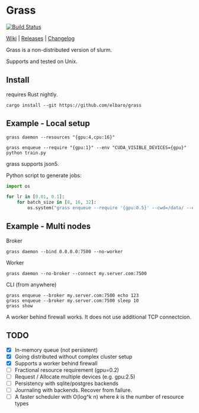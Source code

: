 # Grass


<p>
  <a href="https://travis-ci.org/elbaro/grass">
    <img alt="Build Status" src="https://travis-ci.org/elbaro/grass.svg?branch=master">
  </a>
</p>

[Wiki](https://github.com/elbaro/grass/wiki) | [Releases](https://github.com/elbaro/grass/releases) | [Changelog](https://github.com/elbaro/grass/blob/master/CHANGELOG.md)

Grass is a non-distributed version of slurm.

Supports and tested on Unix.

## Install
requires Rust nightly.
```
cargo install --git https://github.com/elbaro/grass
```

## Example - Local setup
```
grass daemon --resources "{gpu:4,cpu:16}"
```
```
grass enqueue --require "{gpu:1}" --env "CUDA_VISIBLE_DEVICES={gpu}" python train.py
```

grass supports json5.

Python script to generate jobs:
```py
import os

for lr in [0.01, 0.1]:
    for batch_size in [8, 16, 32]:
        os.system("grass enqueue --require '{gpu:0.5}' --cwd=/data/ --env='CUDA_VISIBLE_DEVICES={gpu}' -- python train.py lr=%s batch_size=%s" % (lr,batch_size))
```

## Example - Multi nodes

Broker
```
grass daemon --bind 0.0.0.0:7500 --no-worker
```

Worker
```
grass daemon --no-broker --connect my.server.com:7500
```

CLI (from anywhere)
```
grass enqueue --broker my.server.com:7500 echo 123
grass enqueue --broker my.server.com:7500 sleep 10
grass show
```

A worker behind firewall works. It does not use additional TCP connectcion.

## TODO
- [x] In-memory queue (not persistent)
- [x] Going distributed without complex cluster setup
- [x] Supports a worker behind firewall
- [ ] Fractional resource requirement (gpu=0.2)
- [ ] Request / Allocate multiple devices (e.g. gpu:2.5)
- [ ] Persistency with sqlite/postgres backends
- [ ] Journaling with backends. Recover from failure.
- [ ] A faster scheduler with O(log^k n) where $k$ is the number of resource types
